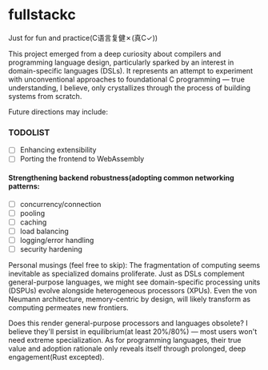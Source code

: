 # fullstackc
Just for fun and practice(C语言复健✗(真C✓))

This project emerged from a deep curiosity about compilers and programming language design, particularly sparked by an interest in domain-specific languages (DSLs). It represents an attempt to experiment with unconventional approaches to foundational C programming — true understanding, I believe, only crystallizes through the process of building systems from scratch.

Future directions may include:

### TODOLIST
- [ ] Enhancing extensibility
- [ ] Porting the frontend to WebAssembly
      
#### Strengthening backend robustness(adopting common networking patterns:
- [ ] concurrency/connection
- [ ] pooling
- [ ] caching
- [ ] load balancing
- [ ] logging/error handling
- [ ] security hardening

Personal musings (feel free to skip):
The fragmentation of computing seems inevitable as specialized domains proliferate. Just as DSLs complement general-purpose languages, we might see domain-specific processing units (DSPUs) evolve alongside heterogeneous processors (XPUs). Even the von Neumann architecture, memory-centric by design, will likely transform as computing permeates new frontiers.

Does this render general-purpose processors and languages obsolete? I believe they'll persist in equilibrium(at least 20%/80%) — most users won't need extreme specialization. As for programming languages, their true value and adoption rationale  only reveals itself through prolonged, deep engagement(Rust excepted).

